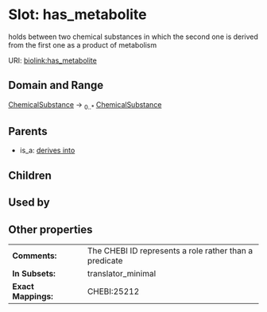 
# Slot: has_metabolite


holds between two chemical substances in which the second one is derived from the first one as a product of metabolism

URI: [biolink:has_metabolite](https://w3id.org/biolink/vocab/has_metabolite)


## Domain and Range

[ChemicalSubstance](ChemicalSubstance.md) &#8594;  <sub>0..*</sub> [ChemicalSubstance](ChemicalSubstance.md)

## Parents

 *  is_a: [derives into](derives_into.md)

## Children


## Used by


## Other properties

|  |  |  |
| --- | --- | --- |
| **Comments:** | | The CHEBI ID represents a role rather than a predicate |
| **In Subsets:** | | translator_minimal |
| **Exact Mappings:** | | CHEBI:25212 |


